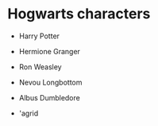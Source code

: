 # Hogwarts characters

- Harry Potter

- Hermione Granger

- Ron Weasley

- Nevou Longbottom

- Albus Dumbledore

- 'agrid
